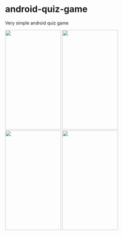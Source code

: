 # android-quiz-game
Very simple android quiz game

<img src="https://4.bp.blogspot.com/-b35IY2VJOCU/WheaiD2sCLI/AAAAAAAAAm8/HTySCA_wumISvkz9t5CBHfjRdFKOeHrWACPcBGAYYCw/s1600/photo6217548164571965391.jpg" width="180" height="320"/> <img src="https://3.bp.blogspot.com/-EjawVY5DE4k/WheajXobBqI/AAAAAAAAAm8/4Ws3STgIjoUW-l9W10XhwIBusx6jDHI3QCPcBGAYYCw/s1600/photo6217548164571965392.jpg" width="180" height="320"/>
<img src="https://4.bp.blogspot.com/-O24iOmi5fiQ/Wheaj1Bh8uI/AAAAAAAAAm8/Ts7u0Zu6QGk1VbJdoAFkCwlixzeyr7cnACPcBGAYYCw/s1600/photo6217548164571965393.jpg" width="180" height="320"/> <img src="https://3.bp.blogspot.com/-qayvjmGCnI0/WheakIVggFI/AAAAAAAAAm8/6kG9Bf795q4VK6HL9eHbneukX_gIVftkgCPcBGAYYCw/s1600/photo6217548164571965394.jpg" width="180" height="320"/>
